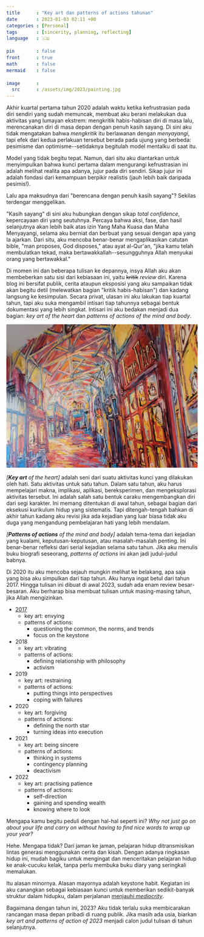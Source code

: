 ```yaml
---
title      : "Key art dan patterns of actions tahunan"
date       : 2023-01-03 02:11 +00
categories : [Personal]
tags       : [sincerity, planning, reflecting]
language   : 🇮🇩

pin        : false
front      : true
math       : false
mermaid    : false

image      :
  src      : /assets/img/2023/painting.jpg
---
```


Akhir kuartal pertama tahun 2020 adalah waktu ketika kefrustrasian pada diri sendiri yang sudah memuncak, membuat aku berani melakukan dua aktivitas yang lumayan ekstrem: mengkritik habis-habisan diri di masa lalu, merencanakan diri di masa depan dengan penuh kasih sayang. Di sini aku tidak mengatakan bahwa *mengkritik* itu berlawanan dengan *menyayangi*, tapi efek dari kedua perlakuan tersebut berada pada ujung yang berbeda: pesimisme dan optimisme--setidaknya begitulah model mentalku di saat itu.

Model yang tidak begitu tepat. Namun, dari situ aku diantarkan untuk menyimpulkan bahwa kunci pertama dalam mengurangi kefrustrasian ini adalah melihat realita apa adanya, jujur pada diri sendiri. Sikap jujur ini adalah fondasi dari kemampuan berpikir realistis (jauh lebih baik daripada pesimis!).

Lalu apa maksudnya dari "berencana dengan penuh kasih sayang"? Sekilas terdengar menggelikan.

"Kasih sayang" di sini aku hubungkan dengan sikap *total confidence*, kepercayaan diri yang seutuhnya. Percaya bahwa aksi, fase, dan hasil selanjutnya akan lebih baik atas izin Yang Maha Kuasa dan Maha Menyayangi, selama aku berniat dan berbuat yang sesuai dengan apa yang Ia ajarkan. Dari situ, aku mencoba benar-benar mengaplikasikan catutan bible, "man proposes, God disposes," atau ayat al-Qur'an, "jika kamu telah membulatkan tekad, maka bertawakkallah--sesungguhnya Allah menyukai orang yang bertawakkal."

Di momen ini dan beberapa tulisan ke depannya, insya Allah aku akan membeberkan satu sisi dari kebiasaan ini, yaitu ~~kritik~~ *review* diri. Karena blog ini bersifat publik, cerita ataupun eksposisi yang aku sampaikan tidak akan begitu detil (melewatkan bagian "kritik habis-habisan") dan kadang langsung ke kesimpulan. Secara privat, ulasan ini aku lakukan tiap kuartal tahun, tapi aku suka mengambil intisari tiap tahunnya sebagai bentuk dokumentasi yang lebih singkat. Intisari ini aku bedakan menjadi dua bagian: *key art of the heart* dan *patterns of actions of the mind and body*.

![](/assets/img/2023/painting.jpg)

*[**Key art** of the heart]* adalah seni dari suatu aktivitas kunci yang dilakukan oleh hati. Satu aktivitas untuk satu tahun. Dalam satu tahun, aku harus mempelajari makna, implikasi, aplikasi, bereksperimen, dan mengeksplorasi aktivitas tersebut. Ini adalah salah satu bentuk caraku mengembangkan diri dari segi karakter. Ini memang ditentukan di awal tahun, sebagai bagian dari eksekusi kurikulum hidup yang sistematis. Tapi ditengah-tengah bahkan di akhir tahun kadang aku revisi jika ada kejadian yang luar biasa tidak aku duga yang mengandung pembelajaran hati yang lebih mendalam.

*[**Patterns of actions** of the mind and body]* adalah tema-tema dari kejadian yang kualami, keputusan-keputusan, atau masalah-masalah penting. Ini benar-benar refleksi dari serial kejadian selama satu tahun. Jika aku menulis buku biografi seseorang, *patterns of actions* ini akan jadi judul-judul babnya.

Di 2020 itu aku mencoba sejauh mungkin melihat ke belakang, apa saja yang bisa aku simpulkan dari tiap tahun. Aku hanya ingat betul dari tahun 2017. Hingga tulisan ini dibuat di awal 2023, sudah ada enam review besar-besaran. Aku berharap bisa membuat tulisan untuk masing-masing tahun, jika Allah mengizinkan.

- [2017](/posts/17-cemburu-kritis-keystone/)
	- key art: envying
	- patterns of actions:
		- questioning the common, the norms, and trends
		- focus on the keystone
- 2018
	- key art: vibrating
	- patterns of actions: 
		- defining relationship with philosophy
		- activism
- 2019
	- key art: restraining
	- patterns of actions: 
		- putting things into perspectives
		- coping with failures
- 2020
	- key art: forgiving
	- patterns of actions: 
		- defining the north star
		- turning ideas into execution
- 2021
	- key art: being sincere
	- patterns of actions: 
		- thinking in systems
		- contingency planning
		- deactivism
- 2022
	- key art: practising patience
	- patterns of actions: 
		- self-direction
		- gaining and spending wealth
		- knowing where to look

Mengapa kamu begitu peduli dengan hal-hal seperti ini? *Why not just go on about your life and carry on without having to find nice words to wrap up your year?*

Hehe. Mengapa tidak? Dari jaman ke jaman, pelajaran hidup ditransmisikan lintas generasi menggunakan cerita dan kisah. Dengan adanya ringkasan hidup ini, mudah bagiku untuk mengingat dan menceritakan pelajaran hidup ke anak-cucuku kelak, tanpa perlu membuka buku diary yang seringkali memalukan. 

Itu alasan minornya. Alasan mayornya adalah keystone habit. Kegiatan ini aku canangkan sebagai kebiasaan kunci untuk memberikan sedikit-banyak struktur dalam hidupku, dalam perjalanan [menjauhi *mediocrity*](/posts/orang-yang-biasa-biasa-saja/).

Bagaimana dengan tahun ini, 2023? Aku tidak terlalu suka membicarakan rancangan masa depan pribadi di ruang publik. Jika masih ada usia, biarkan *key art and patterns of action of 2023* menjadi calon judul tulisan di tahun selanjutnya.